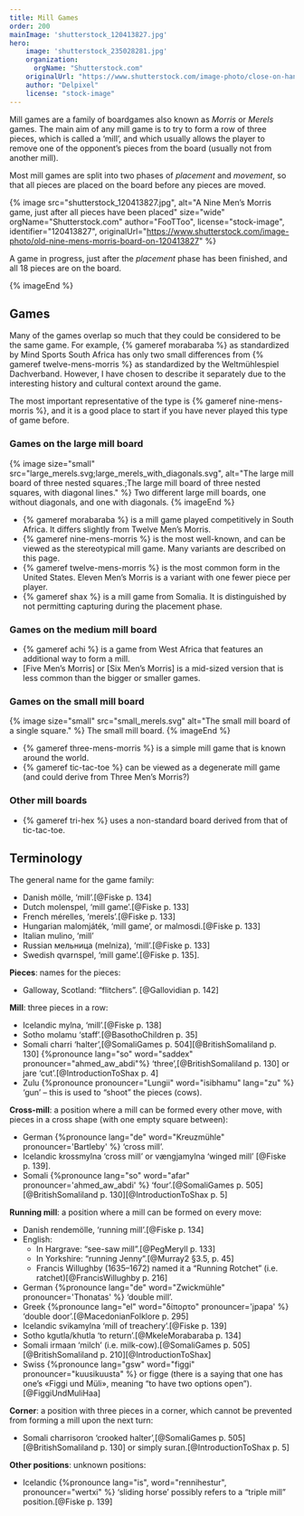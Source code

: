 ```yaml
---
title: Mill Games
order: 200
mainImage: 'shutterstock_120413827.jpg'
hero:
    image: 'shutterstock_235028281.jpg'
    organization:
      orgName: "Shutterstock.com" 
    originalUrl: "https://www.shutterstock.com/image-photo/close-on-hand-old-man-playing-235028281"
    author: "Delpixel"
    license: "stock-image"
---
```


<p class="lead">Mill games are a family of boardgames also known as <em>Morris</em> or
<em>Merels</em> games. The main aim of any mill game is to try to form a row of
three pieces, which is called a ‘mill’, and which usually allows the player to
remove one of the opponent’s pieces from the board (usually not from another
mill).</p>

<!-- excerpt -->

Most mill games are split into two phases of *placement* and *movement*, so that
all pieces are placed on the board before any pieces are moved.

{% image 
    src="shutterstock_120413827.jpg",
    alt="A Nine Men’s Morris game, just after all pieces have been placed"
    size="wide"
    orgName="Shutterstock.com"
    author="FooTToo",
    license="stock-image",
    identifier="120413827",
    originalUrl="https://www.shutterstock.com/image-photo/old-nine-mens-morris-board-on-120413827" %}

A game in progress, just after the *placement* phase has been finished, and all
18 pieces are on the board.

{% imageEnd %}

## Games

Many of the games overlap so much that they could be considered to be the same
game. For example, {% gameref morabaraba %} as standardized by Mind Sports
South Africa has only two small differences from {% gameref twelve-mens-morris
%} as standardized by the <span class="noun" lang="de">Weltmühlespiel Dachverband</span>.
However, I have chosen to describe it separately due to the interesting history
and cultural context around the game.

The most important representative of the type is {% gameref nine-mens-morris %},
and it is a good place to start if you have never played this type of game
before.

### Games on the large mill board

{% image
    size="small"
    src="large_merels.svg;large_merels_with_diagonals.svg",
    alt="The large mill board of three nested squares.;The large mill board of three nested squares, with diagonal lines." %}
Two different large mill boards, one without diagonals, and one with diagonals.
{% imageEnd %}

* {% gameref morabaraba %} is a mill game played competitively in South Africa. It differs slightly from Twelve Men’s Morris.
* {% gameref nine-mens-morris %} is the most well-known, and can be viewed as the stereotypical mill game. Many variants are described on this page.
* {% gameref twelve-mens-morris %} is the most common form in the United States. Eleven Men’s Morris is a variant with one fewer piece per player.
* {% gameref shax %} is a mill game from Somalia. It is distinguished by not permitting capturing during the placement phase.

### Games on the medium mill board

* {% gameref achi %} is a game from West Africa that features an additional way to form a mill.
* [Five Men’s Morris] or [Six Men’s Morris] is a mid-sized version that is less common than the bigger or smaller games.

### Games on the small mill board

{% image size="small" src="small_merels.svg" alt="The small mill board of a single square." %}
The small mill board.
{% imageEnd %}

* {% gameref three-mens-morris %} is a simple mill game that is known around the world.
* {% gameref tic-tac-toe %} can be viewed as a degenerate mill game (and could derive from Three Men’s Morris?)

### Other mill boards

* {% gameref tri-hex %} uses a non-standard board derived from that of tic-tac-toe.

## Terminology

The general name for the game family:

* Danish <span lang="da">mölle</span>, ‘mill’.[@Fiske p. 134]
* Dutch <span lang="nl">molenspel</span>, ‘mill game’.[@Fiske p. 133]
* French <span lang="fr">mérelles</span>, ‘merels’.[@Fiske p. 133]
* Hungarian <span lang="hu">malomjáték</span>, ‘mill game’, or <span lang="hu">malmosdi</span>.[@Fiske p. 133]
* Italian <span lang="it">mulino</span>, ‘mill’
* Russian <span lang="ru">мельница</span> (<span lang="ru-Latn">melniza</span>), ‘mill’.[@Fiske p. 133]
* Swedish <span lang="sv">qvarnspel</span>, ‘mill game’.[@Fiske p. 135].

**Pieces**: names for the pieces:

* Galloway, Scotland: “flitchers”. [@Gallovidian p. 142]

**Mill**: three pieces in a row:

* Icelandic <span lang="is">mylna</span>, ‘mill’.[@Fiske p. 138]
* Sotho <span lang="st">molamu</span> ‘staff’.[@BasothoChildren p. 35]
* Somali <span lang="so">charri</span> ‘halter’,[@SomaliGames p.
  504][@BritishSomaliland p. 130] {%pronounce lang="so" word="saddex"
  pronouncer="ahmed_aw_abdi"%} ‘three’,[@BritishSomaliland p. 130] or <span
  lang="so">jare</span> ‘cut’.[@IntroductionToShax p. 4]
* Zulu {%pronounce pronouncer="Lungii" word="isibhamu" lang="zu" %} ‘gun’ – this
  is used to “shoot” the pieces (cows).

**Cross-mill**: a position where a mill can be formed every other move, with
pieces in a cross shape (with one empty square between):

* German {%pronounce lang="de" word="Kreuzmühle" pronouncer='Bartleby' %} ‘cross
  mill’.
* Icelandic <span lang="is">krossmylna</span> ‘cross mill’ or <span
  lang="is">vængjamylna</span> ‘winged mill’ [@Fiske p. 139].
* Somali {%pronounce lang="so" word="afar" pronouncer='ahmed_aw_abdi' %}
  ‘four’.[@SomaliGames p. 505][@BritishSomaliland p. 130][@IntroductionToShax p.
  5]

**Running mill**: a position where a mill can be formed on every move:

* Danish <span lang="da">rendemölle</span>, ‘running mill’.[@Fiske p. 134]
* English:
    * In Hargrave: “see-saw mill”.[@PegMeryll p. 133]
    * In Yorkshire: “running Jenny”.[@Murray2 §3.5, p. 45]
    * Francis Willughby (1635–1672) named it a “Running Rotchet” (i.e. ratchet)[@FrancisWillughby p. 216]
* German {%pronounce lang="de" word="Zwickmühle" pronouncer='Thonatas' %}
  ‘double mill’.
* Greek {%pronounce lang="el" word="δίπορτο" pronouncer='jpapa' %} ‘double
  door’.[@MacedonianFolklore p. 295]
* Icelandic <span lang="is">svikamylna</span> ‘mill of treachery’.[@Fiske p.
  139]
* Sotho <span lang="st">kgutla</span>/<span lang="st">khutla</span> ‘to
  return’.[@MkeleMorabaraba p. 134]
* Somali <span lang="so">irmaan</span> ‘milch’ (i.e. milk-cow).[@SomaliGames p.
  505][@BritishSomaliland p. 210][@IntroductionToShax]
* Swiss {%pronounce lang="gsw" word="figgi" pronouncer="kuusikuusta" %} or <span
  lang="gsw">figge</span> (there is a saying that one has one’s <span
  lang="gsw">«Figgi und Müli»</span>, meaning “to have two options
  open”).[@FiggiUndMuliHaa]

**Corner**: a position with three pieces in a corner, which cannot be prevented
from forming a mill upon the next turn:

* Somali <span lang="so">charrisoron</span> ‘crooked halter’,[@SomaliGames p.
  505][@BritishSomaliland p. 130] or simply <span
  lang="so">suran</span>.[@IntroductionToShax p. 5]

**Other positions**: unknown positions:

* Icelandic {%pronounce lang="is", word="rennihestur", pronouncer="wertxi" %}
  ‘sliding horse’ possibly refers to a “triple mill” position.[@Fiske p. 139]

